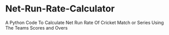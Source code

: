 # Net-Run-Rate-Calculator
 A Python Code To Calculate Net Run Rate Of Cricket Match or Series Using The Teams Scores and Overs 

